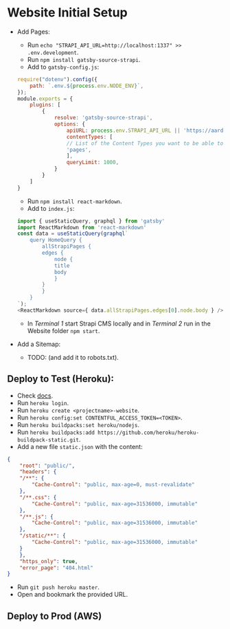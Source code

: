 # Website Initial Setup

- Add Pages:
    - Run `echo "STRAPI_API_URL=http://localhost:1337" >> .env.development`.
    - Run `npm install gatsby-source-strapi`.
    - Add to `gatsby-config.js`:
    ```javascript
    require("dotenv").config({
        path: `.env.${process.env.NODE_ENV}`,
    });
    module.exports = {
        plugins: [
            {
                resolve: 'gatsby-source-strapi',
                options: {
                    apiURL: process.env.STRAPI_API_URL || 'https://aardonyx-cms.herokuapp.com',
                    contentTypes: [
                    // List of the Content Types you want to be able to request from Gatsby.
                    'pages',
                    ],
                    queryLimit: 1000,
                }
            }
        ]
    }
    ```
    - Run `npm install react-markdown`.
    - Add to `index.js`:
    ```javascript
    import { useStaticQuery, graphql } from 'gatsby'
    import ReactMarkdown from 'react-markdown'
    const data = useStaticQuery(graphql`
        query HomeQuery {
            allStrapiPages { 
            edges {
                node {
                title
                body
                }
            }
            }
        }
    `);
    <ReactMarkdown source={ data.allStrapiPages.edges[0].node.body } />
    ```
    - In *Terminal 1* start Strapi CMS locally and in *Terminal 2* run in the Website folder `npm start`.

- Add a Sitemap:
    - TODO: (and add it to robots.txt).

## Deploy to Test (Heroku):
- Check [docs](https://www.gatsbyjs.org/docs/deploying-to-heroku/).
- Run `heroku login`.
- Run `heroku create <projectname>-website`.
- Run `heroku config:set CONTENTFUL_ACCESS_TOKEN=<TOKEN>`.
- Run `heroku buildpacks:set heroku/nodejs`.
- Run `heroku buildpacks:add https://github.com/heroku/heroku-buildpack-static.git`.
- Add a new file `static.json` with the content:
```json
{
    "root": "public/",
    "headers": {
    "/**": {
        "Cache-Control": "public, max-age=0, must-revalidate"
    },
    "/**.css": {
        "Cache-Control": "public, max-age=31536000, immutable"
    },
    "/**.js": {
        "Cache-Control": "public, max-age=31536000, immutable"
    },
    "/static/**": {
        "Cache-Control": "public, max-age=31536000, immutable"
    }
    },
    "https_only": true,
    "error_page": "404.html"
}
```
- Run `git push heroku master`.
- Open and bookmark the provided URL.

## Deploy to Prod (AWS)
